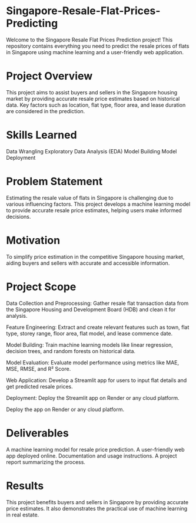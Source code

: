 # Singapore-Resale-Flat-Prices-Predicting
Welcome to the Singapore Resale Flat Prices Prediction project! This repository contains everything you need to predict the resale prices of flats in Singapore using machine learning and a user-friendly web application.
# Project Overview
This project aims to assist buyers and sellers in the Singapore housing market by providing accurate resale price estimates based on historical data. Key factors such as location, flat type, floor area, and lease duration are considered in the prediction.
# Skills Learned
Data Wrangling
Exploratory Data Analysis (EDA)
Model Building
Model Deployment
# Problem Statement
Estimating the resale value of flats in Singapore is challenging due to various influencing factors. This project develops a machine learning model to provide accurate resale price estimates, helping users make informed decisions.
# Motivation
To simplify price estimation in the competitive Singapore housing market, aiding buyers and sellers with accurate and accessible information.
# Project Scope
Data Collection and Preprocessing: Gather resale flat transaction data from the Singapore Housing and Development Board (HDB) and clean it for analysis.

Feature Engineering: Extract and create relevant features such as town, flat type, storey range, floor area, flat model, and lease commence date.

Model Building: Train machine learning models like linear regression, decision trees, and random forests on historical data.

Model Evaluation: Evaluate model performance using metrics like MAE, MSE, RMSE, and R² Score.

Web Application: Develop a Streamlit app for users to input flat details and get predicted resale prices.

Deployment: Deploy the Streamlit app on Render or any cloud platform.

Deploy the app on Render or any cloud platform.
# Deliverables
A machine learning model for resale price prediction.
A user-friendly web app deployed online.
Documentation and usage instructions.
A project report summarizing the process.
# Results
This project benefits buyers and sellers in Singapore by providing accurate price estimates. It also demonstrates the practical use of machine learning in real estate.
